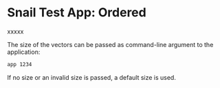 Snail Test App: Ordered
=======================

xxxxx

The size of the vectors can be passed as command-line argument to the application:

```sh
app 1234
```

If no size or an invalid size is passed, a default size is used.
